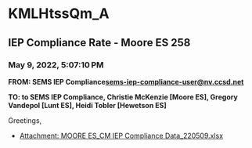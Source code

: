 # KMLHtssQm_A
## IEP Compliance Rate - Moore ES 258
### May 9, 2022, 5:07:10 PM
**FROM: SEMS IEP Compliance<sems-iep-compliance-user@nv.ccsd.net>**

**TO: to SEMS IEP Compliance, Christie McKenzie [Moore ES], Gregory Vandepol [Lunt ES], Heidi Tobler [Hewetson ES]**


Greetings,  





* [Attachment: MOORE ES_CM IEP Compliance Data_220509.xlsx](KMLHtssQm_A-attachment-1.xlsx)

